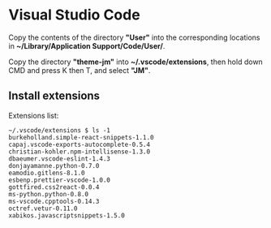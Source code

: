 # Visual Studio Code

Copy the contents of the directory **"User"** into the corresponding locations in **~/Library/Application Support/Code/User/**.

Copy the directory **"theme-jm"** into **~/.vscode/extensions**, then hold down CMD and press K then T, and select **"JM"**.

## Install extensions

Extensions list:

```
~/.vscode/extensions $ ls -1
burkeholland.simple-react-snippets-1.1.0
capaj.vscode-exports-autocomplete-0.5.4
christian-kohler.npm-intellisense-1.3.0
dbaeumer.vscode-eslint-1.4.3
donjayamanne.python-0.7.0
eamodio.gitlens-8.1.0
esbenp.prettier-vscode-1.0.0
gottfired.css2react-0.0.4
ms-python.python-0.8.0
ms-vscode.cpptools-0.14.3
octref.vetur-0.11.0
xabikos.javascriptsnippets-1.5.0
```
